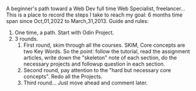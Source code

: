 A beginner's path toward a Web Dev full time Web Specialist, freelancer...
This is a place to record the steps I take to reach my goal: 6 months time span since Oct,01,2022 to March,31,2013.
Guide and rules: 
1. One time, a path. Start with Odin Project.  
2. 3 rounds. 
    1. First round, skim through all the courses. SKIM, Core concepts are two Key Words. So the point: follow the tutorial, read the assignment articles, write down the "skeleton" note of each section, do the necessary projects and followup question in each section. 
    2. Second round, pay attention to the "hard but necessary core concepts". Redo all the Projects. 
    3. Third round... Just move ahead and comment later. 